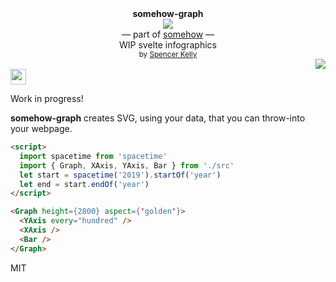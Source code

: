 <div align="center">
  <div><b>somehow-graph</b></div>
  <img src="https://user-images.githubusercontent.com/399657/68222691-6597f180-ffb9-11e9-8a32-a7f38aa8bded.png"/>
  <div>— part of <a href="https://github.com/spencermountain/somehow">somehow</a> —</div>
  <div>WIP svelte infographics</div>
  <div align="center">
    <sub>
      by
      <a href="https://spencermounta.in/">Spencer Kelly</a> 
    </sub>
  </div>
</div>
<div align="right">
  <a href="https://npmjs.org/package/somehow-graph">
    <img src="https://img.shields.io/npm/v/somehow-graph.svg?style=flat-square" />
  </a>
</div>
<img height="25px" src="https://user-images.githubusercontent.com/399657/68221862-17ceb980-ffb8-11e9-87d4-7b30b6488f16.png"/>

Work in progress!

**somehow-graph** creates SVG, using your data, that you can throw-into your webpage.

```html
<script>
  import spacetime from 'spacetime'
  import { Graph, XAxis, YAxis, Bar } from './src'
  let start = spacetime('2019').startOf('year')
  let end = start.endOf('year')
</script>

<Graph height={2800} aspect={'golden'}>
  <YAxis every="hundred" />
  <XAxis />
  <Bar />
</Graph>
```

MIT
